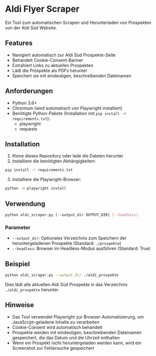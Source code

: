 # Aldi Flyer Scraper

Ein Tool zum automatischen Scrapen und Herunterladen von Prospekten von der Aldi Süd Website.

## Features

- Navigiert automatisch zur Aldi Süd Prospekte-Seite
- Behandelt Cookie-Consent-Banner
- Extrahiert Links zu aktuellen Prospekten
- Lädt die Prospekte als PDFs herunter
- Speichert sie mit eindeutigen, beschreibenden Dateinamen

## Anforderungen

- Python 3.6+
- Chromium (wird automatisch von Playwright installiert)
- Benötigte Python-Pakete (Installation mit `pip install -r requirements.txt`):
  - playwright
  - requests

## Installation

1. Klone dieses Repository oder lade die Dateien herunter
2. Installiere die benötigten Abhängigkeiten:

```bash
pip install -r requirements.txt
```

3. Installiere die Playwright-Browser:

```bash
python -m playwright install
```

## Verwendung

```bash
python aldi_scraper.py [--output_dir OUTPUT_DIR] [--headless]
```

### Parameter

- `--output_dir`: Optionales Verzeichnis zum Speichern der heruntergeladenen Prospekte (Standard: `./prospekte`)
- `--headless`: Browser im Headless-Modus ausführen (Standard: True)

## Beispiel

```bash
python aldi_scraper.py --output_dir ./aldi_prospekte
```

Dies lädt alle aktuellen Aldi Süd Prospekte in das Verzeichnis `./aldi_prospekte` herunter.

## Hinweise

- Das Tool verwendet Playwright zur Browser-Automatisierung, um JavaScript-geladene Inhalte zu verarbeiten
- Cookie-Consent wird automatisch behandelt
- Prospekte werden mit eindeutigen, beschreibenden Dateinamen gespeichert, die das Datum und die Uhrzeit enthalten
- Wenn ein Prospekt nicht heruntergeladen werden kann, wird ein Screenshot zur Fehlersuche gespeichert
